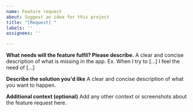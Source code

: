 ```yaml
---
name: Feature request
about: Suggest an idea for this project
title: "[Request] "
labels: ''
assignees: ''

---
```


**What needs will the feature fulfil? Please describe.**
A clear and concise description of what is missing in the app. Ex. When I try to [...] I feel the need of [...]

**Describe the solution you'd like**
A clear and concise description of what you want to happen.

**Additional context (optional)**
Add any other context or screenshots about the feature request here.
